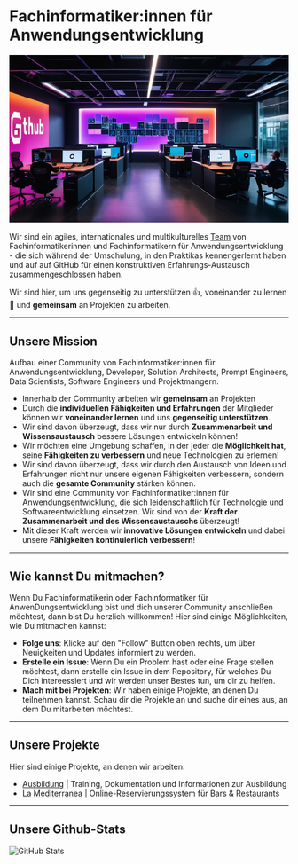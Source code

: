 # Fachinformatiker:innen für Anwendungsentwicklung

![Solution Architects](01-github.png)

Wir sind ein agiles, internationales und multikulturelles [Team](https://github.com/orgs/wearesolutionarchitects/people) von Fachinformatikerinnen und Fachinformatikern für Anwendungsentwicklung - die sich während der Umschulung, in den Praktikas kennengerlernt haben und auf auf GitHub für einen konstruktiven Erfahrungs-Austausch zusammengeschlossen haben.  

Wir sind hier, um uns gegenseitig zu unterstützen 👍, voneinander zu lernen 📖 und **gemeinsam** an Projekten zu arbeiten.

---

## Unsere Mission

Aufbau einer Community von Fachinformatiker:innen für Anwendungsentwicklung, Developer, Solution Architects, Prompt Engineers, Data Scientists, Software Engineers und Projektmangern.

- Innerhalb der Community arbeiten wir **gemeinsam** an Projekten
- Durch die **individuellen Fähigkeiten und Erfahrungen** der Mitglieder können wir **voneinander lernen** und uns **gegenseitig unterstützen**.
- Wir sind davon überzeugt, dass wir nur durch **Zusammenarbeit und Wissensaustausch** bessere Lösungen entwickeln können!
- Wir möchten eine Umgebung schaffen, in der jeder die **Möglichkeit hat**, seine **Fähigkeiten zu verbessern** und neue Technologien zu erlernen!
- Wir sind davon überzeugt, dass wir durch den Austausch von Ideen und Erfahrungen nicht nur unsere eigenen Fähigkeiten verbessern, sondern auch die **gesamte Community** stärken können.
- Wir sind eine Community von Fachinformatiker:innen für Anwendungsentwicklung, die sich leidenschaftlich für Technologie und Softwareentwicklung einsetzen. Wir sind von der  **Kraft der Zusammenarbeit und des Wissensaustauschs** überzeugt!
- Mit dieser Kraft werden wir **innovative Lösungen entwickeln** und dabei unsere **Fähigkeiten kontinuierlich verbessern**!

---

## Wie kannst Du mitmachen?

Wenn Du Fachinformatikerin oder Fachinformatiker für AnwenDungsentwicklung bist und dich unserer Community anschließen möchtest, dann bist Du herzlich willkommen! Hier sind einige Möglichkeiten, wie Du mitmachen kannst:

- **Folge uns**: Klicke auf den "Follow" Button oben rechts, um über Neuigkeiten und Updates informiert zu werden.
- **Erstelle ein Issue**: Wenn Du ein Problem hast oder eine Frage stellen möchtest, dann erstelle ein Issue in dem Repository, für welches Du Dich intereessiert und wir werden unser Bestes tun, um dir zu helfen.
- **Mach mit bei Projekten**: Wir haben einige Projekte, an denen Du teilnehmen kannst. Schau dir die Projekte an und suche dir eines aus, an dem Du mitarbeiten möchtest.

---

## Unsere Projekte

Hier sind einige Projekte, an denen wir arbeiten:

- [Ausbildung](https://github.com/wearesolutionarchitects/ausbildung-public) | Training, Dokumentation und Informationen zur Ausbildung
- [La Mediterranea](https://la-mediterranea.eu) | Online-Reservierungssystem für Bars & Restaurants

---

## Unsere Github-Stats

![GitHub Stats](https://github-readme-stats.vercel.app/api?username=wearesolutionarchitects&show_icons=true&theme=radical&count_private=true&hide=prs,issues&hide_title=true)
